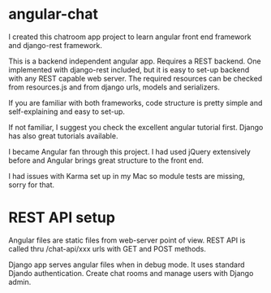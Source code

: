 angular-chat
============

I created this chatroom app project to learn angular front end framework and django-rest framework.

This is a backend independent angular app. Requires a REST backend. One implemented with django-rest included, but it is easy to set-up backend with any REST capable web server. The required resources can be checked from resources.js and from django urls, models and serializers.

If you are familiar with both frameworks, code structure is pretty simple and self-explaining and easy to set-up.

If not familiar, I suggest you check the excellent angular tutorial first. Django has also great tutorials available.

I became Angular fan through this project. I had used jQuery extensively before and Angular brings great structure to the front end.

I had issues with Karma set up in my Mac so module tests are missing,  sorry for that.

REST API setup
==============

Angular files are static files from web-server point of view. REST API is called thru /chat-api/xxx urls with GET and POST methods.

Django app serves angular files when in debug mode. It uses standard Djando authentication. Create chat rooms and manage users with Django admin.

